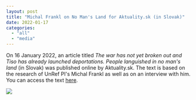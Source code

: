 ```yaml
---
layout: post
title: "Michal Frankl on No Man's Land for Aktuality.sk (in Slovak)"
date: 2022-01-17
categories: 
  - "all"
  - "media"
---
```


On 16 January 2022, an article titled _The war has not yet broken out and Tiso has already launched deportations. People languished in no man's land_ (in Slovak) was published online by Aktuality.sk. The text is based on the research of UnRef PI's Michal Frankl as well as on an interview with him. You can access the text [here](https://www.aktuality.sk/clanok/egnjvr8/vojna-este-neprepukla-a-tiso-uz-zacal-s-deportaciami-ludia-zivorili-na-uzemi-nikoho/).

[![](../../../../assets/images/Tiso.png)](https://www.aktuality.sk/clanok/egnjvr8/vojna-este-neprepukla-a-tiso-uz-zacal-s-deportaciami-ludia-zivorili-na-uzemi-nikoho/)
